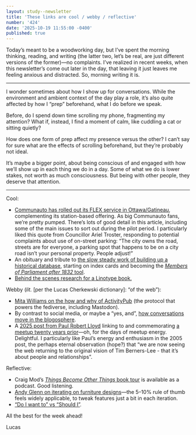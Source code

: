 ```yaml
---
layout: study--newsletter
title: 'These links are cool / webby / reflective'
number: '424'
date: '2025-10-19 11:55:00 -0400'
published: true
---
```


Today’s meant to be a woodworking day, but I’ve spent the morning thinking, reading, and writing (the latter two, let’s be real, are just different versions of the former)—no complaints. I’ve realized in recent weeks, when this newsletter’s come out later in the day, that leaving it just leaves me feeling anxious and distracted. So, morning writing it is.

***

I wonder sometimes about how I show up for conversations. While the environment and ambient context of the day play a role, it’s also quite affected by how I “prep” beforehand, what I do before we speak.

Before, do I spend down time scrolling my phone, fragmenting my attention? What if, instead, I find a moment of calm, like cuddling a cat or sitting quietly?

How does one form of prep affect my presence versus the other? I can’t say for sure what are the effects of scrolling beforehand, but they’re probably not ideal.

It’s maybe a bigger point, about being conscious of and engaged with how we’ll show up in each thing we do in a day. Some of what we do is lower stakes, not worth as much consciousness. But being with other people, they deserve that attention.

***

Cool:

- [Communauto has rolled out its FLEX service in Ottawa/Gatineau](https://ottawacitizen.com/news/communauto-flex-ottawa-car-sharing), complementing its station-based offering. As big Communauto fans, we’re pretty pumped. There’s lots of good detail in this article, including some of the main issues to sort out during the pilot period. I particularly liked this quote from Councillor Ariel Troster, responding to potential complaints about use of on-street parking: “The city owns the road, streets are for everyone, a parking spot that happens to be on a city road isn’t your personal property. People adjust!”
- An obituary and tribute to [the slow steady work of building up a historical database](https://historyofparliament.com/2025/10/15/michael-rush-and-the-database/), starting on index cards and becoming the [_Members of Parliament after 1832_ tool](https://membersafter1832.historyofparliamentonline.org/).
- [Behind the scenes research for a Linotype book.](https://buttondown.com/linotypebook/archive/issue-no-15-in-praise-of-a-library/)

Webby (_lit._ [per the Lucas Cherkewski dictionary]: “of the web”):

- [Mita Williams on the how and why of ActivityPub](https://librarian.aedileworks.com/2025/10/13/how-i-use-activitypub-and-why/) (the protocol that powers the fediverse, including Mastodon).
- By contrast to social media, or maybe a “yes, and”, [how conversations move in the blogosphere](https://werd.io/what-made-blogging-different/).
- A [2025 post from Paul Robert Lloyd](https://paulrobertlloyd.com/2025/291/n1/) linking to and commemorating [a meetup twenty years prior](https://lloydyweb.paulrobertlloyd.com/blog/2005/10/the_we_in_web)—oh, for the days of meetup energy. Delightful. I particularly like Paul’s energy and enthusiasm in the 2005 post, the perhaps eternal observation (hope?) that “we are now seeing the web returning to the original vision of Tim Berners-Lee - that it’s about people and relationships”.

Reflective:

- Craig Mod’s [_Things Become Other Things_ book tour](https://craigmod.com/books/things_become_other_things/tourpod/) is available as a podcast. Good listening.
- [Andy Glenn on iterating on furniture designs](https://andydglenn.substack.com/p/5-10)—the 5–10% rule of thumb feels widely applicable, to tweak features just a bit in each iteration.
- [“Do I want to” vs “Should I”](https://social.ayjay.org/2025/10/16/two-questions-do-i-want.html).

All the best for the week ahead!

Lucas